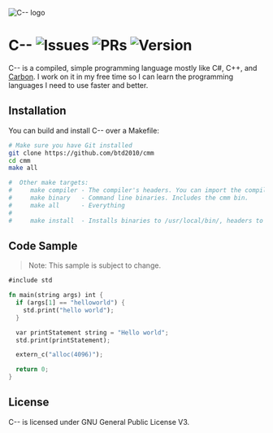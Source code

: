 ![C-- logo](https://github.com/btd2010/cmm/blob/main/lib/cmm-150.png?raw=true)
# C-- ![Issues](https://img.shields.io/github/issues/btd2010/bs) ![PRs](https://img.shields.io/github/issues-pr/btd2010/bs) ![Version](https://img.shields.io/badge/version-0.0.1--beta-blue)
C-- is a compiled, simple programming language mostly like C#, C++, and [Carbon](https://github.com/carbon-language/carbon-lang). I work on it in my free time so I can learn the programming languages I need to use faster and better.

## Installation
You can build and install C-- over a Makefile:
```bash
# Make sure you have Git installed
git clone https://github.com/btd2010/cmm
cd cmm
make all

#  Other make targets:
#     make compiler - The compiler's headers. You can import the compiler into C++ using <cminusminus.hpp>
#     make binary   - Command line binaries. Includes the cmm bin.
#     make all      - Everything
#
#     make install  - Installs binaries to /usr/local/bin/, headers to /usr/include/.
```

## Code Sample
> Note: This sample is subject to change.
```rs
#include std

fn main(string args) int {
  if (args[1] == "helloworld") {
    std.print("hello world");
  }

  var printStatement string = "Hello world";
  std.print(printStatement);

  extern_c("alloc(4096)");

  return 0;
}
```

## License
C-- is licensed under GNU General Public License V3.
